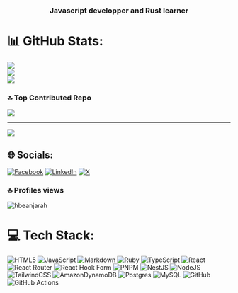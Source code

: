 
<h3 align="center">Javascript developper and Rust learner</h3>

# 📊 GitHub Stats:
![](https://github-readme-stats.vercel.app/api?username=hbeanjarah&theme=dark&hide_border=false&include_all_commits=false&count_private=false)<br/>
![](https://github-readme-streak-stats.herokuapp.com/?user=hbeanjarah&theme=dark&hide_border=false)<br/>
![](https://github-readme-stats.vercel.app/api/top-langs/?username=hbeanjarah&theme=dark&hide_border=false&include_all_commits=false&count_private=false&layout=compact)

### 🔝 Top Contributed Repo
![](https://github-contributor-stats.vercel.app/api?username=hbeanjarah&limit=5&theme=dark&combine_all_yearly_contributions=true)

---
[![](https://visitcount.itsvg.in/api?id=hbeanjarah&icon=0&color=0)](https://visitcount.itsvg.in)

## 🌐 Socials:
[![Facebook](https://img.shields.io/badge/Facebook-%231877F2.svg?logo=Facebook&logoColor=white)](https://web.facebook.com/be.anjara.982) [![LinkedIn](https://img.shields.io/badge/LinkedIn-%230077B5.svg?logo=linkedin&logoColor=white)](https://www.linkedin.com/in/be-anjara-houssen-4273a815a/) [![X](https://img.shields.io/badge/X-black.svg?logo=X&logoColor=white)](https://x.com/hbeanjarah) 

### 🔝 Profiles views
<p align="left"> <img src="https://komarev.com/ghpvc/?username=hbeanjarah&label=Profile%20views&color=0e75b6&style=flat" alt="hbeanjarah" /> </p>
<p align="left"> </p>

# 💻 Tech Stack:
![HTML5](https://img.shields.io/badge/html5-%23E34F26.svg?style=for-the-badge&logo=html5&logoColor=white) ![JavaScript](https://img.shields.io/badge/javascript-%23323330.svg?style=for-the-badge&logo=javascript&logoColor=%23F7DF1E) ![Markdown](https://img.shields.io/badge/markdown-%23000000.svg?style=for-the-badge&logo=markdown&logoColor=white) ![Ruby](https://img.shields.io/badge/ruby-%23CC342D.svg?style=for-the-badge&logo=ruby&logoColor=white) ![TypeScript](https://img.shields.io/badge/typescript-%23007ACC.svg?style=for-the-badge&logo=typescript&logoColor=white) ![React](https://img.shields.io/badge/react-%2320232a.svg?style=for-the-badge&logo=react&logoColor=%2361DAFB) ![React Router](https://img.shields.io/badge/React_Router-CA4245?style=for-the-badge&logo=react-router&logoColor=white) ![React Hook Form](https://img.shields.io/badge/React%20Hook%20Form-%23EC5990.svg?style=for-the-badge&logo=reacthookform&logoColor=white) ![PNPM](https://img.shields.io/badge/pnpm-%234a4a4a.svg?style=for-the-badge&logo=pnpm&logoColor=f69220) ![NestJS](https://img.shields.io/badge/nestjs-%23E0234E.svg?style=for-the-badge&logo=nestjs&logoColor=white) ![NodeJS](https://img.shields.io/badge/node.js-6DA55F?style=for-the-badge&logo=node.js&logoColor=white) ![TailwindCSS](https://img.shields.io/badge/tailwindcss-%2338B2AC.svg?style=for-the-badge&logo=tailwind-css&logoColor=white) ![AmazonDynamoDB](https://img.shields.io/badge/Amazon%20DynamoDB-4053D6?style=for-the-badge&logo=Amazon%20DynamoDB&logoColor=white) ![Postgres](https://img.shields.io/badge/postgres-%23316192.svg?style=for-the-badge&logo=postgresql&logoColor=white) ![MySQL](https://img.shields.io/badge/mysql-4479A1.svg?style=for-the-badge&logo=mysql&logoColor=white) ![GitHub](https://img.shields.io/badge/github-%23121011.svg?style=for-the-badge&logo=github&logoColor=white) ![GitHub Actions](https://img.shields.io/badge/github%20actions-%232671E5.svg?style=for-the-badge&logo=githubactions&logoColor=white)

<!-- Proudly created with GPRM ( https://gprm.itsvg.in ) -->

